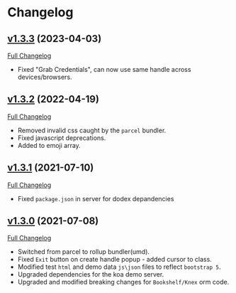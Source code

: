 # Changelog

## [v1.3.3](https://github.com/DaveO-Home/dodex-mess/tree/v1.3.3) (2023-04-03)

[Full Changelog](https://github.com/DaveO-Home/dodex-mess/compare/v1.3.2...v1.3.3)

* Fixed "Grab Credentials", can now use same handle across devices/browsers. 

## [v1.3.2](https://github.com/DaveO-Home/dodex-mess/tree/v1.3.2) (2022-04-19)

[Full Changelog](https://github.com/DaveO-Home/dodexi-mess/compare/v1.3.1...v1.3.2)

* Removed invalid css caught by the `parcel` bundler.
* Fixed javascript deprecations.
* Added to emoji array.

## [v1.3.1](https://github.com/DaveO-Home/dodex-mess/tree/v1.3.1) (2021-07-10)

[Full Changelog](https://github.com/DaveO-Home/dodex-mess/compare/v1.3.0...v1.3.1)

* Fixed `package.json` in server for dodex depandencies

## [v1.3.0](https://github.com/DaveO-Home/dodex-mess/tree/v1.3.0) (2021-07-08)

[Full Changelog](https://github.com/DaveO-Home/dodex-mess/compare/5aaf57667f62e0226c9f7984a93f8a2a3854afb0...v1.3.0)

* Switched from parcel to rollup bundler(umd).
* Fixed `Exit` button on create handle popup - added cursor to class.
* Modified test `html` and demo data `js\json` files to reflect `bootstrap 5`.
* Upgraded dependencies for the koa demo server.
* Upgraded and modified breaking changes for `Bookshelf/Knex` orm code.
